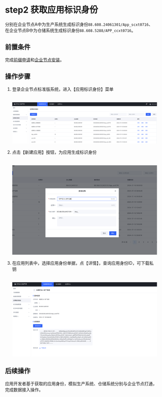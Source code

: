 # step2 获取应用标识身份

分别在企业节点A中为生产系统生成标识身份`88.608.24061301/App_scxt0716`、 在企业节点B中为仓储系统生成标识身份`88.608.5288/APP_ccxt0716`。

## 前置条件

完成[前缀申请](../3-apply-prefix/introduce.md)和[企业节点安装](../3-develop-env/idhub-install.md)。

## 操作步骤

1. 登录企业节点标准版系统，进入【应用标识身份】菜单

    <center><img src="./images/step2-1.png" style="margin-top: 20px"/></center>

2. 点击【新建应用】按钮，为应用生成标识身份
    <center><img src="./images/step2-2.png" style="margin-top: 20px"/></center>

3. 在应用列表中，选择应用身份单据，点【详情】，查询应用身份ID，可下载私钥
    <center><img src="./images/step2-3.png" style="margin-top: 20px"/></center>

## 后续操作

应用开发者基于获取的应用身份，模拟生产系统、仓储系统分别与企业节点打通，完成数据接入操作。